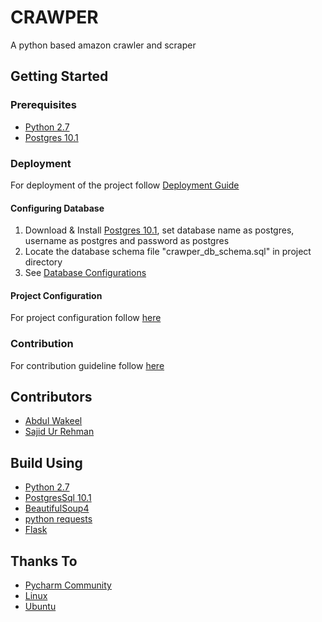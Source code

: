 # CRAWPER
A python based amazon crawler and scraper


## Getting Started
### Prerequisites
* [Python 2.7](https://www.python.org/download/releases/2.7/)
* [Postgres 10.1](https://www.postgresql.org/download/)

### Deployment
For deployment of the project follow [Deployment Guide](docs/deployment.md)

#### Configuring Database
1. Download & Install [Postgres 10.1](https://www.postgresql.org/download/), set database name as postgres, username as postgres and password as postgres
2. Locate the database schema file "crawper_db_schema.sql" in project directory
3. See [Database Configurations](docs/database.md)

#### Project Configuration
For project configuration follow [here](docs/configuration.md)
### Contribution
For contribution guideline follow [here](docs/contribution.md)

## Contributors

- [Abdul Wakeel](https://github.com/a-wakeel)
- [Sajid Ur Rehman](https://github.com/abu-rayyan)

## Build Using
* [Python 2.7](https://www.python.org/download/releases/2.7/)
* [PostgresSql 10.1](https://www.postgresql.org/download/)
* [BeautifulSoup4](https://www.crummy.com/software/BeautifulSoup/bs4/doc/)
* [python requests](http://docs.python-requests.org/en/master/)
* [Flask](http://flask.pocoo.org/)

## Thanks To
* [Pycharm Community](https://www.jetbrains.com/pycharm/)
* [Linux](https://www.linux.org/)
* [Ubuntu](https://www.ubuntu.com/)
